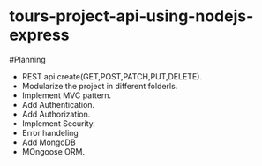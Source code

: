 # tours-project-api-using-nodejs-express

#Planning
 * REST api create(GET,POST,PATCH,PUT,DELETE).
 * Modularize the project in different folderls.
 * Implement MVC pattern.
 * Add Authentication.
 * Add Authorization.
 * Implement Security.
 * Error  handeling
 * Add MongoDB
 * MOngoose ORM.
 
